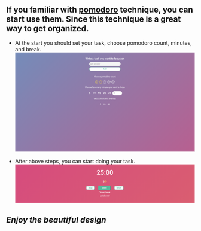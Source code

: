 ## If you familiar with [pomodoro](https://en.wikipedia.org/wiki/Pomodoro_Technique) technique, you can start use them. Since this technique is a great way to get organized.

* At the start you should set your task, choose pomodoro count, minutes, and break.
![home_page](src/assets/home_page.png)

* After above steps, you can start doing your task.
![pomodoro_page](src/assets/pomodoro_page.png)

## *Enjoy the beautiful design*
